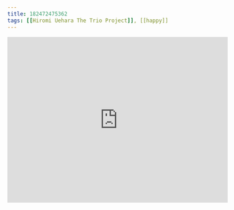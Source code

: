 ```yaml
---
title: 182472475362
tags: [[Hiromi Uehara The Trio Project]], [[happy]]
---
```

<iframe allow="accelerometer; autoplay; clipboard-write; encrypted-media; gyroscope; picture-in-picture" allowfullscreen="" frameborder="0" height="375" id="youtube_iframe" src="https://www.youtube.com/embed/EFeouD2IWSA?feature=oembed&amp;enablejsapi=1&amp;origin=https://safe.txmblr.com&amp;wmode=opaque" width="500"></iframe>